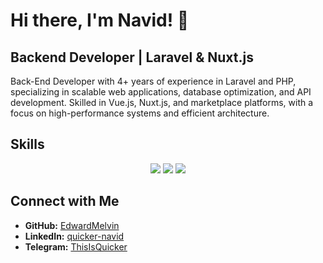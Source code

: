 # Hi there, I'm Navid! 👋

<h2>Backend Developer | Laravel & Nuxt.js</h2>
Back-End Developer with 4+ years of experience in Laravel and PHP, specializing in scalable web applications, database optimization, and API development. Skilled in Vue.js, Nuxt.js, and marketplace platforms, with a focus on high-performance systems and efficient architecture.

<h2> Skills </h2>
<div align="center">
<img src="https://skillicons.dev/icons?i=php,laravel,mysql,postgres,docker&perline=10" />
<img src="https://skillicons.dev/icons?i=js,vue,nuxtjs,tailwind&perline=10" />
<img src="https://skillicons.dev/icons?i=git,github,de&perline=10" />
</div>

<h2> Connect with Me </h2>

- **GitHub:** [EdwardMelvin](https://github.com/NavidEvx)  
- **LinkedIn:** [quicker-navid](https://www.linkedin.com/in/quicker-navid/)  
- **Telegram:** [ThisIsQuicker](https://t.me/ThisIsQuicker)  
